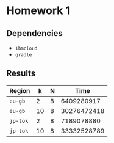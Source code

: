 # Homework 1

## Dependencies

- `ibmcloud`
- `gradle`

## Results

| Region   |  k | N |        Time |
|----------|----|---|-------------|
| `eu-gb`  |  2 | 8 |  6409280917 |
| `eu-gb`  | 10 | 8 | 30276472418 |
| `jp-tok` |  2 | 8 |  7189078880 |
| `jp-tok` | 10 | 8 | 33332528789 |
